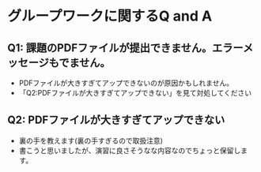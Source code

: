 # グループワークに関するQ and A

## Q1: 課題のPDFファイルが提出できません。エラーメッセージもでません。
* PDFファイルが大きすぎてアップできないのが原因かもしれません。
* 「Q2:PDFファイルが大きすぎてアップできない」を見て対処してください

## Q2: PDFファイルが大きすぎてアップできない
* 裏の手を教えます(裏の手すぎるので取扱注意)
* 書こうと思いましたが、演習に良さそうなな内容なのでちょっと保留します。
